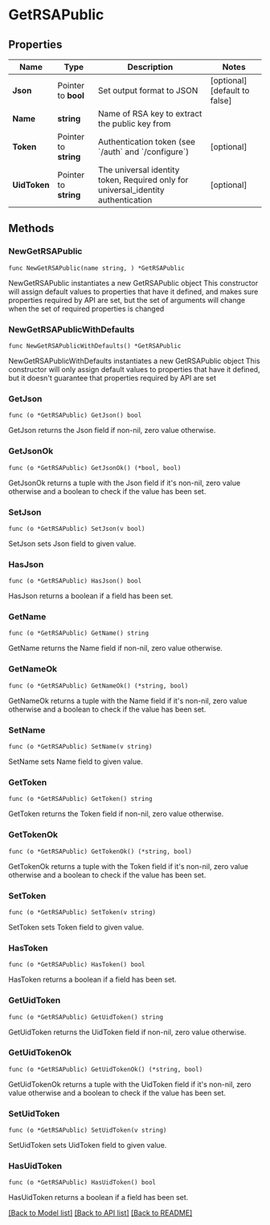# GetRSAPublic

## Properties

Name | Type | Description | Notes
------------ | ------------- | ------------- | -------------
**Json** | Pointer to **bool** | Set output format to JSON | [optional] [default to false]
**Name** | **string** | Name of RSA key to extract the public key from | 
**Token** | Pointer to **string** | Authentication token (see &#x60;/auth&#x60; and &#x60;/configure&#x60;) | [optional] 
**UidToken** | Pointer to **string** | The universal identity token, Required only for universal_identity authentication | [optional] 

## Methods

### NewGetRSAPublic

`func NewGetRSAPublic(name string, ) *GetRSAPublic`

NewGetRSAPublic instantiates a new GetRSAPublic object
This constructor will assign default values to properties that have it defined,
and makes sure properties required by API are set, but the set of arguments
will change when the set of required properties is changed

### NewGetRSAPublicWithDefaults

`func NewGetRSAPublicWithDefaults() *GetRSAPublic`

NewGetRSAPublicWithDefaults instantiates a new GetRSAPublic object
This constructor will only assign default values to properties that have it defined,
but it doesn't guarantee that properties required by API are set

### GetJson

`func (o *GetRSAPublic) GetJson() bool`

GetJson returns the Json field if non-nil, zero value otherwise.

### GetJsonOk

`func (o *GetRSAPublic) GetJsonOk() (*bool, bool)`

GetJsonOk returns a tuple with the Json field if it's non-nil, zero value otherwise
and a boolean to check if the value has been set.

### SetJson

`func (o *GetRSAPublic) SetJson(v bool)`

SetJson sets Json field to given value.

### HasJson

`func (o *GetRSAPublic) HasJson() bool`

HasJson returns a boolean if a field has been set.

### GetName

`func (o *GetRSAPublic) GetName() string`

GetName returns the Name field if non-nil, zero value otherwise.

### GetNameOk

`func (o *GetRSAPublic) GetNameOk() (*string, bool)`

GetNameOk returns a tuple with the Name field if it's non-nil, zero value otherwise
and a boolean to check if the value has been set.

### SetName

`func (o *GetRSAPublic) SetName(v string)`

SetName sets Name field to given value.


### GetToken

`func (o *GetRSAPublic) GetToken() string`

GetToken returns the Token field if non-nil, zero value otherwise.

### GetTokenOk

`func (o *GetRSAPublic) GetTokenOk() (*string, bool)`

GetTokenOk returns a tuple with the Token field if it's non-nil, zero value otherwise
and a boolean to check if the value has been set.

### SetToken

`func (o *GetRSAPublic) SetToken(v string)`

SetToken sets Token field to given value.

### HasToken

`func (o *GetRSAPublic) HasToken() bool`

HasToken returns a boolean if a field has been set.

### GetUidToken

`func (o *GetRSAPublic) GetUidToken() string`

GetUidToken returns the UidToken field if non-nil, zero value otherwise.

### GetUidTokenOk

`func (o *GetRSAPublic) GetUidTokenOk() (*string, bool)`

GetUidTokenOk returns a tuple with the UidToken field if it's non-nil, zero value otherwise
and a boolean to check if the value has been set.

### SetUidToken

`func (o *GetRSAPublic) SetUidToken(v string)`

SetUidToken sets UidToken field to given value.

### HasUidToken

`func (o *GetRSAPublic) HasUidToken() bool`

HasUidToken returns a boolean if a field has been set.


[[Back to Model list]](../README.md#documentation-for-models) [[Back to API list]](../README.md#documentation-for-api-endpoints) [[Back to README]](../README.md)


